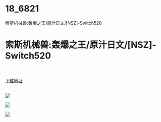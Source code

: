 # 18_6821
索斯机械兽:轰爆之王/原汁日文/[NSZ]-Switch520
# 索斯机械兽:轰爆之王/原汁日文/[NSZ]-Switch520
 <br/></br>
[下载地址](https://www.switch520.cc/article/6821 "下载地址")
<br/></br>

<p><span><strong><img src="https://www.switch520.cc/muke_img/upload_art_editor_20201019-1_8cd1157a931ec258727c04061f9c6429.jpg"></strong></span></p>
<p><span><strong><img src="https://www.switch520.cc/muke_img/upload_art_editor_20201019-1_356965165ff6c1ca657c77913f7a3ff7.jpg"></strong></span></p>
<p><span><strong><img src="https://www.switch520.cc/muke_img/upload_art_editor_20201019-1_6978ac16689e57a6eb2ea2f90dc24f68.jpg"></strong></span></p>
<p></p>
<p></p>
